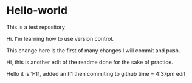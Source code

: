 # Hello-world
This is a test repository 

Hi. I'm learning how to use version control. 

This change here is the first of many changes I will commit and push.


Hi, this is another edit of the readme done for the sake of practice.


Hello it is 1-11, added an h1 then commiting to github time = 4:37pm edit
